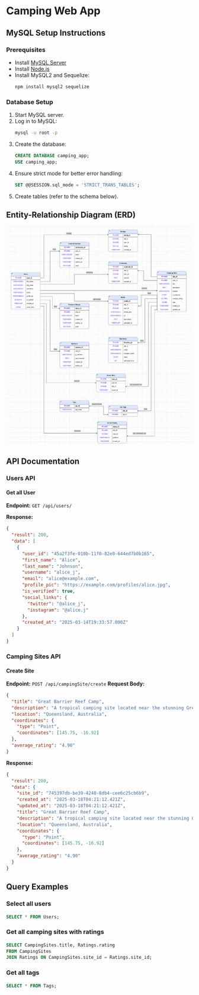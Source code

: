 # Camping Web App

## MySQL Setup Instructions

### Prerequisites

- Install [MySQL Server](https://dev.mysql.com/downloads/mysql/)
- Install [Node.js](https://nodejs.org/)
- Install MySQL2 and Sequelize:
  ```sh
  npm install mysql2 sequelize
  ```

### Database Setup

1. Start MySQL server.
2. Log in to MySQL:
   ```sh
   mysql -u root -p
   ```
3. Create the database:
   ```sql
   CREATE DATABASE camping_app;
   USE camping_app;
   ```
4. Ensure strict mode for better error handling:
   ```sql
   SET @@SESSION.sql_mode = 'STRICT_TRANS_TABLES';
   ```
5. Create tables (refer to the schema below).

## Entity-Relationship Diagram (ERD)

![Camping App ERD](camping-app\src\ERD.png)

## API Documentation

### Users API

#### Get all User

**Endpoint:** `GET /api/users/`

**Response:**

```json
{
  "result": 200,
  "data": [
    {
      "user_id": "45a2f3fe-010b-11f0-82e0-644ed7b0b165",
      "first_name": "Alice",
      "last_name": "Johnson",
      "username": "alice_j",
      "email": "alice@example.com",
      "profile_pic": "https://example.com/profiles/alice.jpg",
      "is_verified": true,
      "social_links": {
        "twitter": "@alice_j",
        "instagram": "@alice.j"
      },
      "created_at": "2025-03-14T19:33:57.000Z"
    }
  ]
}
```

### Camping Sites API

#### Create Site

**Endpoint:** `POST /api/campingSite/create`
**Request Body:**

```json
{
  "title": "Great Barrier Reef Camp",
  "description": "A tropical camping site located near the stunning Great Barrier Reef, offering snorkeling, diving, and breathtaking ocean views.",
  "location": "Queensland, Australia",
  "coordinates": {
    "type": "Point",
    "coordinates": [145.75, -16.92]
  },
  "average_rating": "4.90"
}
```

**Response:**

```json
{
  "result": 200,
  "data": {
    "site_id": "745397db-be39-4240-8db4-cee6c25cb6b9",
    "created_at": "2025-03-18T04:21:12.421Z",
    "updated_at": "2025-03-18T04:21:12.421Z",
    "title": "Great Barrier Reef Camp",
    "description": "A tropical camping site located near the stunning Great Barrier Reef, offering snorkeling, diving, and breathtaking ocean views.",
    "location": "Queensland, Australia",
    "coordinates": {
      "type": "Point",
      "coordinates": [145.75, -16.92]
    },
    "average_rating": "4.90"
  }
}
```

## Query Examples

### Select all users

```sql
SELECT * FROM Users;
```

### Get all camping sites with ratings

```sql
SELECT CampingSites.title, Ratings.rating
FROM CampingSites
JOIN Ratings ON CampingSites.site_id = Ratings.site_id;
```

### Get all tags

```sql
SELECT * FROM Tags;
```

